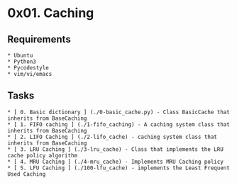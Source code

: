 # 0x01. Caching

## Requirements
    * Ubuntu
    * Python3
    * Pycodestyle
    * vim/vi/emacs

## Tasks
    * [ 0. Basic dictionary ] (./0-basic_cache.py) - Class BasicCache that inherits from BaseCaching
    * [ 1. FIFO caching ] (./1-fifo_caching) - A caching system class that inherits from BaseCaching
    * [ 2. LIFO Caching ] (./2-lifo_cache) - caching system class that inherits from BaseCaching
    * [ 3. LRU Caching ] (./3-lru_cache) - Class that implements the LRU cache policy algorithm
    * [ 4. MRU Caching ] (./4-mru_cache) - Implements MRU Caching policy
    * [ 5. LFU Caching ] (./100-lfu_cache) - implements the Least Frequent Used Caching